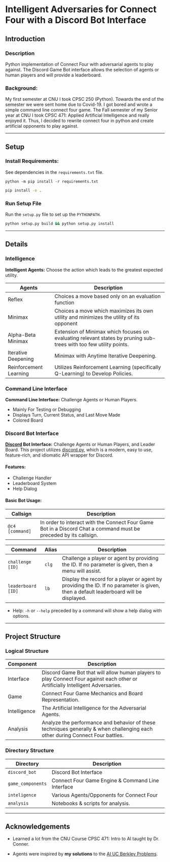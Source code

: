 # Intelligent Adversaries for Connect Four with a Discord Bot Interface

## Introduction

### Description

Python implementation of Connect Four with adversarial agents to play against. The Discord Game Bot interface allows the selection of agents or human players and will provide a leaderboard.

### Background:

My first semester at CNU I took CPSC 250 (Python). Towards the end of the semester we were sent home due to Covid-19. I got bored and wrote a simple command line connect four game. The Fall semester of my Senior year at CNU I took CPSC 471: Applied Artificial Intelligence and really enjoyed it. Thus, I decided to rewrite connect four in python and create artificial opponents to play against.

---

## Setup

### Install Requirements:

See dependencies in the `requirements.txt` file.

```shell
python -m pip install -r requirements.txt
```

[//]: # (Generated Requirements File with:)
[//]: # (```shell)
[//]: # (python -m pip freeze > requirements.txt)
[//]: # (```)


```bash
pip install -e .
```

### Run Setup File

Run the `setup.py` file to set up the `PYTHONPATH`.

```bash
python setup.py build && python setup.py install
```

---

## Details

### Intelligence

**Intelligent Agents:** Choose the action which leads to the greatest expected utility.

| Agents                 | Description                                                                                                        |
|------------------------|--------------------------------------------------------------------------------------------------------------------|
| Reflex                 | Choices a move based only on an evaluation function                                                                |
| Minimax                | Choices a move which maximizes its own utility and minimizes the utility of its opponent                           |
| Alpha-Beta Minimax     | Extension of Minimax which focuses on evaluating relevant states by pruning sub-trees with too few utility points. |
| Iterative Deepening    | Minimax with Anytime Iterative Deepening.                                                                          |
| Reinforcement Learning | Utilizes Reinforcement Learning (specifically Q-Learning) to Develop Policies.                                     |

### Command Line Interface

**Command Line Interface:** Challenge Agents or Human Players.
- Mainly For Testing or Debugging
- Displays Turn, Current Status, and Last Move Made 
- Colored Board

### Discord Bot Interface

**[Discord](https://discord.com/) Bot Interface:** Challenge Agents or Human Players, and Leader Board.  This project utilizes [discord.py](https://discordpy.readthedocs.io/en/stable/), which is a modern, easy to use, feature-rich, and idiomatic API wrapper for Discord.

#### Features:
- Challenge Handler
- Leaderboard System
- Help Dialog

#### Basic Bot Usage:


| Callsign        | Description                                                                                                       |
|-----------------|-------------------------------------------------------------------------------------------------------------------|
| `@c4 [command]` | In order to interact with the Connect Four Game Bot in a Discord Chat a command must be preceded by its callsign. |

| Command            | Alias | Description                                                                                                                           |
|--------------------|-------|---------------------------------------------------------------------------------------------------------------------------------------|
| `challenge [ID]`   | `clg` | Challenge a player or agent by providing the ID.  If no parameter is given, then a menu will assist.                                  |
| `leaderboard [ID]` | `lb`  | Display the record for a player or agent by providing the ID. If no parameter is given, then a default leaderboard will be displayed. |
- Help: `-h` or `--help` preceded by a command will show a help dialog with options.

---


## Project Structure

### Logical Structure

| Component    | Description                                                                                                                     |
|--------------|---------------------------------------------------------------------------------------------------------------------------------|
| Interface    | Discord Game Bot that will allow human players to play Connect Four against each other or Artificially Intelligent Adversaries. |
| Game         | Connect Four Game Mechanics and Board Representation.                                                                           |
| Intelligence | The Artificial Intelligence for the Adversarial Agents.                                                                         |
| Analysis     | Analyze the performance and behavior of these techniques generally & when challenging each other during Connect Four battles.   |

### Directory Structure
| Directory        | Description                                       |
|------------------|---------------------------------------------------|
| `discord_bot`    | Discord Bot Interface                             |
| `game_components` | Connect Four Game Engine & Command Line Interface |
| `inteligence`    | Various Agents/Opponents for Connect Four         |
| `analysis`       | Notebooks & scripts for analysis.                 |

---


## Acknowledgements


- Learned a lot from the CNU Course CPSC 471: Intro to AI taught by Dr. Conner.

- Agents were inspired by **my solutions** to the [AI UC Berkley Problems](http://ai.berkeley.edu).
